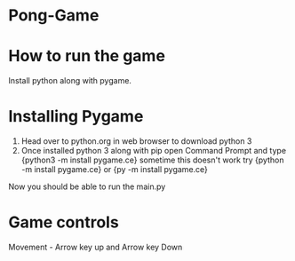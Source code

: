# Pong-Game

# How to run the game

Install python along with pygame.

# Installing Pygame
1. Head over to python.org in web browser to download python 3
2. Once installed python 3 along with pip open Command Prompt and type {python3 -m install pygame.ce}
   sometime this doesn't work try {python -m install pygame.ce} or {py -m install pygame.ce}

Now you should be able to run the main.py

# Game controls
Movement - Arrow key up and Arrow key Down

